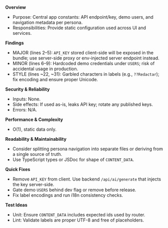 **Overview**
- Purpose: Central app constants: API endpoint/key, demo users, and navigation metadata per persona.
- Responsibilities: Provide static configuration used across UI and services.

**Findings**
- MAJOR (lines 2–5): `API_KEY` stored client-side will be exposed in the bundle; use server-side proxy or env-injected server endpoint instead.
- MINOR (lines 6–9): Hardcoded demo credentials under `USERS`; risk of accidental usage in production.
- STYLE (lines ~22, ~31): Garbled characters in labels (e.g., `??Redactar`); fix encoding and ensure proper Unicode.

**Security & Reliability**
- Inputs: None.
- Side effects: If used as-is, leaks API key; rotate any published keys.
- Errors: N/A.

**Performance & Complexity**
- O(1), static data only.

**Readability & Maintainability**
- Consider splitting persona navigation into separate files or deriving from a single source of truth.
- Use TypeScript types or JSDoc for shape of `CONTENT_DATA`.

**Quick Fixes**
- Remove `API_KEY` from client. Use backend `/api/ai/generate` that injects the key server-side.
- Gate demo `USERS` behind dev flag or remove before release.
- Fix label encodings and run i18n consistency checks.

**Test Ideas**
- Unit: Ensure `CONTENT_DATA` includes expected ids used by router.
- Lint: Validate labels are proper UTF-8 and free of placeholders.

